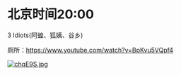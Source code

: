 # 北京时间20:00

3 Idiots(阿蝗、狐姨、谷乡)

厕所：https://www.youtube.com/watch?v=BpKvu5VQpf4

[![chqE9S.jpg](https://z3.ax1x.com/2021/04/17/chqE9S.jpg)](https://imgtu.com/i/chqE9S)